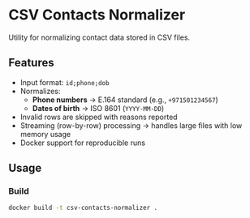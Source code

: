 # CSV Contacts Normalizer

Utility for normalizing contact data stored in CSV files.

## Features
- Input format: `id;phone;dob`
- Normalizes:
  - **Phone numbers** → E.164 standard (e.g., `+971501234567`)
  - **Dates of birth** → ISO 8601 (`YYYY-MM-DD`)
- Invalid rows are skipped with reasons reported
- Streaming (row-by-row) processing → handles large files with low memory usage
- Docker support for reproducible runs

## Usage

### Build
```bash
docker build -t csv-contacts-normalizer .
